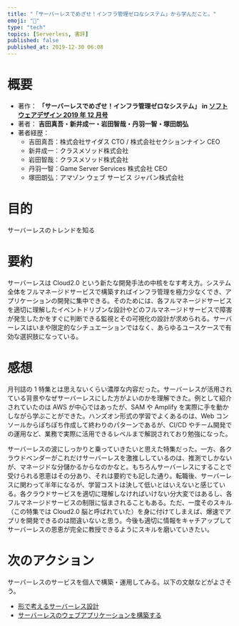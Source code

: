 ```yaml
---
title: "「サーバーレスでめざせ！インフラ管理ゼロなシステム」から学んだこと。"
emoji: "📖"
type: "tech"
topics: [Serverless, 書評]
published: false
published_at: 2019-12-30 06:08
---
```


# 概要

- 著作： **「サーバーレスでめざせ！インフラ管理ゼロなシステム」 in [ソフトウェアデザイン 2019 年 12 月号](https://amzn.to/3YrvUGS)**
- 著者： **吉田真吾・新井成一・岩田智哉・丹羽一智・塚田朗弘**
- 著者経歴：
  - 吉田真吾：株式会社サイダス CTO / 株式会社セクションナイン CEO
  - 新井成一：クラスメソッド株式会社
  - 岩田智哉：クラスメソッド株式会社
  - 丹羽一智：Game Server Services 株式会社 CEO
  - 塚田朗弘：アマゾン ウェブ サービス ジャパン株式会社

# 目的

サーバーレスのトレンドを知る

# 要約

サーバーレスは Cloud2.0 という新たな開発手法の中核をなす考え方。システム全体をフルマネージドサービスで構築すればインフラ管理を極力少なくでき、アプリケーションの開発に集中できる。そのためには、各フルマネージドサービスを適切に理解したイベントドリブンな設計やどのフルマネージドサービスで障害が発生したかをすぐに判断できる監視とその可視化の設計が求められる。サーバーレスはいまや限定的なシチュエーションではなく、あらゆるユースケースで有効な選択肢になっている。

# 感想

月刊誌の 1 特集とは思えないくらい濃厚な内容だった。サーバーレスが活用されている背景やなぜサーバーレスにした方がよいのかを理解できた。例として紹介されていたのは AWS が中心ではあったが、SAM や Amplify を実際に手を動かしながら学ぶことができた。ハンズオン形式の学習でよくあるのは、Web コンソールからぽちぽち作成して終わりのパターンであるが、CI/CD やチーム開発での運用など、業務で実際に活用できるレベルまで解説されており勉強になった。

サーバーレスの波にしっかりと乗っていきたいと思えた特集だった。一方、各クラウドベンダーがこれだけサーバーレスを激推ししているのは、推測でしかないが、マネージドな分儲かるからなのかなと。もちろんサーバーレスにすることで受けられる恩恵はその分あり、それは要約でも記した通り。転職後、サーバーレスに関わって半年になるが、学習コストは決して低いとはいえないと感じている。各クラウドサービスを適切に理解しなければいけない分大変ではあるし、各フルマネージドサービスの制限に悩まされることもある。ただ、一度そのスキル（この特集では Cloud2.0 脳と呼ばれていた）を身に付けてしまえば、爆速でアプリを開発できるのは間違いないと思う。今後も適切に情報をキャチアップしてサーバーレスの恩恵が完全に教授できるようにスキルを磨いていきたい。

# 次のアクション

サーバーレスのサービスを個人で構築・運用してみる。以下の文献などがよさそう。

- [形で考えるサーバーレス設計](https://aws.amazon.com/jp/serverless/patterns/serverless-pattern/)
- [サーバーレスのウェブアプリケーションを構築する](https://aws.amazon.com/jp/getting-started/projects/build-serverless-web-app-lambda-apigateway-s3-dynamodb-cognito/)
